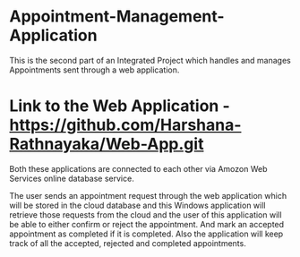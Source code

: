 # Appointment-Management-Application

This is the second part of an Integrated Project which handles and manages Appointments sent through a web application.

# Link to the Web Application - https://github.com/Harshana-Rathnayaka/Web-App.git 
Both these applications are connected to each other via Amozon Web Services online database service. 

The user sends an appointment request through the web application which will be stored in the cloud database and this Windows application
will retrieve those requests from the cloud and the user of this application will be able to either confirm or reject the appointment.
And mark an accepted appointment as completed if it is completed. Also the application will keep track of all the accepted, rejected 
and completed appointments.
